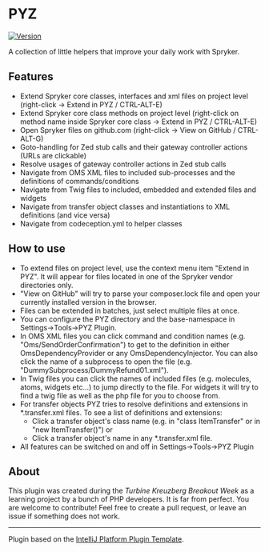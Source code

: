 # PYZ

[![Version](https://img.shields.io/jetbrains/plugin/v/18215-pyz.svg)](https://plugins.jetbrains.com/plugin/18215-pyz)

<!-- Plugin description -->
A collection of little helpers that improve your daily work with Spryker.

## Features
- Extend Spryker core classes, interfaces and xml files on project level (right-click -> Extend in PYZ / CTRL-ALT-E)
- Extend Spryker core class methods on project level (right-click on method name inside Spryker core class -> Extend in PYZ / CTRL-ALT-E)
- Open Spryker files on github.com (right-click -> View on GitHub / CTRL-ALT-G)
- Goto-handling for Zed stub calls and their gateway controller actions (URLs are clickable)  
- Resolve usages of gateway controller actions in Zed stub calls
- Navigate from OMS XML files to included sub-processes and the definitions of commands/conditions 
- Navigate from Twig files to included, embedded and extended files and widgets
- Navigate from transfer object classes and instantiations to XML definitions (and vice versa)
- Navigate from codeception.yml to helper classes

## How to use
- To extend files on project level, use the context menu item "Extend in PYZ". It will appear for files located in one of the Spryker vendor directories only.
- "View on GitHub" will try to parse your composer.lock file and open your currently installed version in the browser.
- Files can be extended in batches, just select multiple files at once.
- You can configure the PYZ directory and the base-namespace in Settings->Tools->PYZ Plugin.
- In OMS XML files you can click command and condition names (e.g. "Oms/SendOrderConfirmation") to get to the definition in either OmsDependencyProvider or any OmsDependencyInjector. You can also click the name of a subprocess to open the file (e.g. "DummySubprocess/DummyRefund01.xml").
- In Twig files you can click the names of included files (e.g. molecules, atoms, widgets etc...) to jump directly to the file. For widgets it will try to find a twig file as well as the php file for you to choose from.
- For transfer objects PYZ tries to resolve definitions and extensions in *.transfer.xml files. To see a list of definitions and extensions:
  - Click a transfer object's class name (e.g. in "class ItemTransfer" or in "new ItemTransfer()") or
  - Click a transfer object's name in any *.transfer.xml file.
- All features can be switched on and off in Settings->Tools->PYZ Plugin
<!-- Plugin description end -->

## About
This plugin was created during the _Turbine Kreuzberg Breakout Week_ as a learning project by a bunch of PHP developers. It is far from perfect. You are welcome to contribute! Feel free to create a pull request, or leave an issue if something does not work.

---
Plugin based on the [IntelliJ Platform Plugin Template][template].

[template]: https://github.com/JetBrains/intellij-platform-plugin-template
